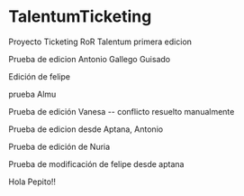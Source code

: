 # TalentumTicketing
Proyecto Ticketing RoR Talentum primera edicion

Prueba de edicion Antonio Gallego Guisado

Edición de felipe

prueba Almu

Prueba de edición Vanesa -- conflicto resuelto manualmente

Prueba de edicion desde Aptana, Antonio

Prueba de edición de Nuria

Prueba de modificación de felipe desde aptana

Hola Pepito!!